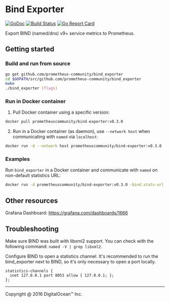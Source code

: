 # Bind Exporter
[![GoDoc](https://godoc.org/github.com/prometheus-community/bind_exporter?status.svg)](https://godoc.org/github.com/prometheus-community/bind_exporter)
[![Build Status](https://circleci.com/gh/prometheus-community/bind_exporter.svg?style=svg)](https://circleci.com/gh/prometheus-community/bind_exporter)
[![Go Report Card](https://goreportcard.com/badge/prometheus-community/bind_exporter)](https://goreportcard.com/report/prometheus-community/bind_exporter)

Export BIND (named/dns) v9+ service metrics to Prometheus.

## Getting started

### Build and run from source
```bash
go get github.com/prometheus-community/bind_exporter
cd $GOPATH/src/github.com/prometheus-community/bind_exporter
make
./bind_exporter [flags]
```

### Run in Docker container

1. Pull Docker container using a specific version:
```bash
docker pull prometheuscommunity/bind-exporter:v0.3.0
```
2. Run in a Docker container (as daemon), use `--network host` when communicating with `named` via `localhost`:
```bash
docker run -d --network host prometheuscommunity/bind-exporter:v0.3.0 
```

### Examples

Run `bind_exporter` in a Docker container and communicate with `named` on non-default statistics URL:
```bash
docker run -d prometheuscommunity/bind-exporter:v0.3.0 -bind.stats-url http://<IP/hostname>:8053
```

## Other resources

Grafana Dashboard: https://grafana.com/dashboards/1666

## Troubleshooting

Make sure BIND was built with libxml2 support. You can check with the following
command: `named -V | grep libxml2`.

Configure BIND to open a statistics channel. It's recommended to run the
bind\_exporter next to BIND, so it's only necessary to open a port locally.

```
statistics-channels {
  inet 127.0.0.1 port 8053 allow { 127.0.0.1; };
};
```

---

Copyright @ 2016 DigitalOcean™ Inc.
